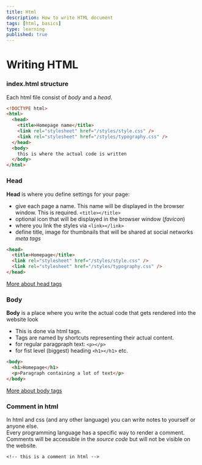 ```yaml
---
title: Html
description: How to write HTML document
tags: [html, basics]
type: learning
published: true
---
```


# Writing HTML

### index.html structure

Each html file consist of _body_ and a _head_.

```html
<!DOCTYPE html>
<html>
  <head>
    <title>Homepage name</title>
    <link rel="stylesheet" href="/styles/style.css" />
    <link rel="stylesheet" href="/styles/typography.css" />
  </head>
  <body>
    this is where the actual code is written
  </body>
</html>
```

### Head

**Head** is where you define settings for your page:

- give each page a name. This name will be displayed in the browser window. This is required. `<title></title>`
- optional icon that will be displayed in the browser window (_favicon_)
- where you link the styles via `<link></link>`
- define title, image for thumbnails that will be shared at social networks _meta tags_

```html
<head>
  <title>Homepage</title>
  <link rel="stylesheet" href="/styles/style.css" />
  <link rel="stylesheet" href="/styles/typography.css" />
</head>
```

[More about head tags](/#/html-head)

### Body

**Body** is a place where you write the actual code that gets rendered into the website look

- This is done via html tags.
- Tags are named by shortcuts representing their actual content.
- for regular paragpraph text: `<p></p>`
- for fist level (biggest) heading `<h1></h1>` etc.

```html
<body>
  <h1>Homepage</h1>
  <p>Paragraph containing a lot of text</p>
</body>
```

[More about body tags](/#/html-tags)

### Comment in html

In html and css (and any other language) you can write notes to yourself or anyone else.
<br/> Every programming language has a specific way to render a comment. <br/>
Comments will be accessible in the _source code_ but will not be visible on the website.

`<!-- this is a comment in html --> `
